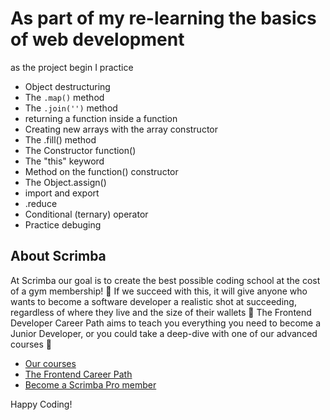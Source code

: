 # As part of my re-learning the basics of web development

as the project begin I practice
- Object destructuring
- The `.map()` method
- The `.join('')` method
- returning a function inside a function
- Creating new arrays with the array constructor
- The .fill() method
- The Constructor function()
- The "this" keyword 
- Method on the function() constructor
- The Object.assign()
- import and export
- .reduce
- Conditional (ternary) operator
- Practice debuging



## About Scrimba

At Scrimba our goal is to create the best possible coding school at the cost of a gym membership! 💜
If we succeed with this, it will give anyone who wants to become a software developer a realistic shot at succeeding, regardless of where they live and the size of their wallets 🎉
The Frontend Developer Career Path aims to teach you everything you need to become a Junior Developer, or you could take a deep-dive with one of our advanced courses 🚀

- [Our courses](https://scrimba.com/allcourses)
- [The Frontend Career Path](https://scrimba.com/learn/frontend)
- [Become a Scrimba Pro member](https://scrimba.com/pricing)

Happy Coding!
